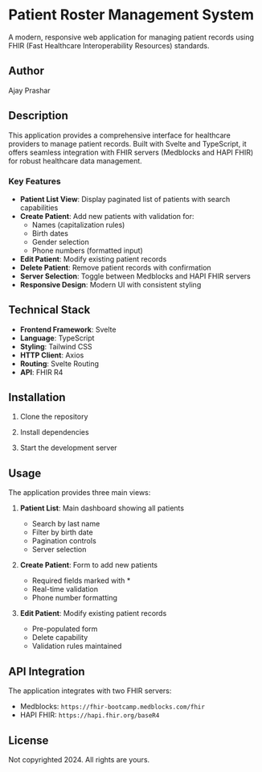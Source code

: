 # Patient Roster Management System

A modern, responsive web application for managing patient records using FHIR (Fast Healthcare Interoperability Resources) standards.

## Author
Ajay Prashar

## Description
This application provides a comprehensive interface for healthcare providers to manage patient records. Built with Svelte and TypeScript, it offers seamless integration with FHIR servers (Medblocks and HAPI FHIR) for robust healthcare data management.

### Key Features
- **Patient List View**: Display paginated list of patients with search capabilities
- **Create Patient**: Add new patients with validation for:
  - Names (capitalization rules)
  - Birth dates
  - Gender selection
  - Phone numbers (formatted input)
- **Edit Patient**: Modify existing patient records
- **Delete Patient**: Remove patient records with confirmation
- **Server Selection**: Toggle between Medblocks and HAPI FHIR servers
- **Responsive Design**: Modern UI with consistent styling

## Technical Stack
- **Frontend Framework**: Svelte
- **Language**: TypeScript
- **Styling**: Tailwind CSS
- **HTTP Client**: Axios
- **Routing**: Svelte Routing
- **API**: FHIR R4

## Installation
1. Clone the repository

2. Install dependencies

3. Start the development server

## Usage
The application provides three main views:
1. **Patient List**: Main dashboard showing all patients
   - Search by last name
   - Filter by birth date
   - Pagination controls
   - Server selection

2. **Create Patient**: Form to add new patients
   - Required fields marked with *
   - Real-time validation
   - Phone number formatting

3. **Edit Patient**: Modify existing patient records
   - Pre-populated form
   - Delete capability
   - Validation rules maintained

## API Integration
The application integrates with two FHIR servers:
- Medblocks: `https://fhir-bootcamp.medblocks.com/fhir`
- HAPI FHIR: `https://hapi.fhir.org/baseR4`

## License
Not copyrighted 2024. All rights are yours.
